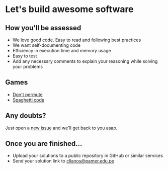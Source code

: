 # Let's build awesome software

## How you'll be assessed

- We love good code. Easy to read and following best practices
- We want self-documenting code
- Efficiency in execution time and memory usage
- Easy to test
- Add any necessary comments to explain your reasoning while solving your problems

## Games

- [Don't permute](https://github.com/creek12/test/tree/master/game-01)
- [Spaghetti code](https://github.com/creek12/test/tree/master/game-02)

## Any doubts?
Just open a [new issue](https://github.com/creek12/test/issues/new) and we'll get back to you asap.

## Once you are finished...

- Upload your solutions to a public repository in GitHub or similar services
- Send your solution link to cllanos@pamer.edu.pe
